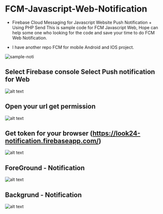 # FCM-Javascript-Web-Notification
* Firebase Cloud Messaging for Javascript Website Push Notification + Using PHP Send
This is sample code for FCM Javascript Web, Hope can help some one who looking for the code and save your time to do FCM Web Notification.

* I have another repo FCM for mobile Android and IOS project.

![sample-noti](https://firebasestorage.googleapis.com/v0/b/look24-notification.appspot.com/o/FC-Web-noti.gif?alt=media&token=c9c12ce7-d9b7-4ca1-a5a0-49b4c17baa61)

## Select Firebase console Select Push notification for Web
![alt text](https://firebasestorage.googleapis.com/v0/b/look24-notification.appspot.com/o/Firebase-Cloud-Messaging.png?alt=media&token=3d17bb90-7d7b-4d98-adb6-1ab49212c4d9)

## Open your url get permission
![alt text](https://firebasestorage.googleapis.com/v0/b/look24-notification.appspot.com/o/Grant-permission.png?alt=media&token=d641b408-9501-4467-a817-17be502f601d)

## Get token for your browser (https://look24-notification.firebaseapp.com/)
![alt text](https://firebasestorage.googleapis.com/v0/b/look24-notification.appspot.com/o/get-browser-fcm-token.png?alt=media&token=7146b89c-78b3-4818-805c-8762bfd52d2e)

## ForeGround - Notification 
![alt text](https://firebasestorage.googleapis.com/v0/b/look24-notification.appspot.com/o/FCM-Web-Push-ForeGround-Pravee-Wiangin.png?alt=media&token=f9b663eb-ecd0-407f-be5b-a259c0c6960c)

## Backgrund - Notification
![alt text](https://firebasestorage.googleapis.com/v0/b/look24-notification.appspot.com/o/FCM-Web-Push-Background-Pravee-Wiangin.png?alt=media&token=2a875697-b8e2-41bf-81e9-5ae6b4d9745e)
